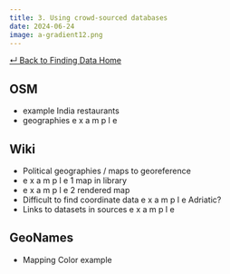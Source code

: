 ```yaml
---
title: 3. Using crowd-sourced databases
date: 2024-06-24
image: a-gradient12.png
---
```


[↵ Back to Finding Data Home](/resources/finding-data/)

## OSM
- example India restaurants
- geographies e x a m p l e

## Wiki
- Political geographies / maps to georeference
- e x a m p l e 1 map in library
- e x a m p l e 2 rendered map
- Difficult to find coordinate data e x a m p l e Adriatic?
- Links to datasets in sources e x a m p l e


## GeoNames
- Mapping Color example